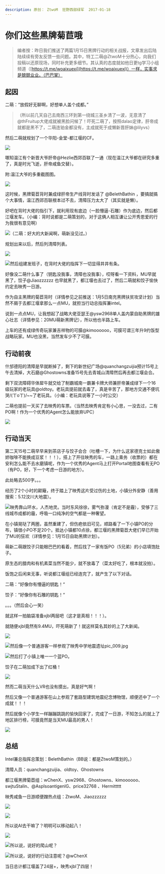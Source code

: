 ```yaml
---
description: 原创： ZtwoM  狂野西部绿军  2017-01-18
---
```


# 你们这些黑牌菊苣哦

> 编者按：昨日我们推送了两篇1月15日黑牌行动的相关战报，文章发出后陆陆续续有旁友反馈一些问题。其中，特工二萌@ZtwoM十分热心，向我们投稿以还原现场，同时补充更多细节。其认真的态度就如他日更tg学习小组频道（[https://t.me/woaixuexi](https://t.me/woaixuexi)）一样，实事求是兢兢业业。（巴巴掌）

## 起因

二萌：“放假好无聊啊，好想单人盖个成都。”

> （所以前几天自己去南西三环到第一绕城三圣乡清了一波，无意清了@thFruitup大佬成就被黑脸问候了！吓死二萌了，按照dalao定律，肝帝成就都是黑不了，二萌连铂金都没有，主成就死于成懒新晋肝妹@lilyvs）

然后二萌就规划了一个华阳-金堂-都江堰的CF。

![](https://i.loli.net/2019/06/30/5d18d6221c43c81106.jpg)

哪知温江有个新晋大爷肝帝@Hezlie西郊百联了一通（现在温江大爷都在研究多重了，真是时光飞逝，肝帝咸鱼交替）。

附:温江大爷的多重截图图。

![](https://i.loli.net/2019/06/30/5d18d621cce1138155.jpg)

这时候，黑牌菊苣背时兼成绿肝帝生产线背时发话了 @BelethBathin ，要搞就搞个大事情，温江西郊百联根本过不去，清障压力太大了（其实就是懒）。

好吧在背时大佬的指引下，就利用现有底边（一脸懵逼-石雕）作为底边，然后都江堰发车。（小编：背时说都是二萌策划的，对于这俩人相互谦让公开秀恩爱的行为我很有意见啊）

![&#xFF08;&#x4E8C;&#x840C;&#xFF1A;&#x597D;&#x5927;&#x7684;&#x5927;&#x65B0;&#x95FB;&#x554A;&#xFF0C;&#x840C;&#x65B0;&#x6CA1;&#x89C1;&#x8FC7;&#x3002;&#xFF09;](https://i.loli.net/2019/06/30/5d18d621ea89810011.jpg)

规划出来以后，然后列清障列表。

![](https://i.loli.net/2019/06/30/5d18d621d1fdd37879.jpg)

![&#x7136;&#x540E;&#x7EC4;&#x5EFA;&#x53D1;&#x73ED;&#x5B50;&#xFF0C;&#x5728;&#x80CC;&#x65F6;&#x5927;&#x4F6C;&#x7684;&#x6307;&#x6325;&#x4E0B;&#x4E00;&#x5207;&#x663E;&#x5F97;&#x4E95;&#x4E95;&#x6709;&#x6761;&#x3002;](https://i.loli.net/2019/06/30/5d18d621e0f5e63498.jpg)

好像没二萌什么事了（钥匙没我事，清障也没我事），哎呀看一下资料，MU早就黑了，饺子@Jiaozzzzzz 也早就黑了，都江堰也去过了，然后二萌就和饺子愉快约定去映秀一日游。

作为自主黑牌的菊苣背时（详情参见之前推送：1月5日南充黑牌扶贫攻坚计划）当然不屑于去都江堰拿那么一点MU，就担当行动总指挥兼intel。

说到一点点MU，让我想起了战略大佬亚瑟王@ysw2968单人盖内蒙自助黑牌的雄心壮志（详情参见：20MU萌新黑牌记），所以他也半路上车。

上车的还有成绿传奇玩家兼吉祥物的可膜@kimoooooo，可膜可谓三年升9约饭型战略玩家。MU也没黑，当然发车少不了可膜。

## 行动前夜

什邡德阳的清障是早就断掉了，剩下的新世纪广场@quanchangzuijia预计15号上午去清掉，大石磨@Ghostowns准备15号先去青城山清障然后再去都江堰会合。

剩下双流障碍华体犀牛就交给了制霸城南一霸兼卡牌大师兼肝帝兼成绿下一个16级玩家的老玩具@oldtoy。老玩具提前就去毒了，真是辛苦了，那地方交通不便坑哭/\(ㄒoㄒ\)/~~了老玩具。（小编：老玩具说等了一小时公交）

二萌也提前一天买了去映秀的车票。（当然去映秀肯定有小心思，一没去过，二有PO啊！作为一个优秀的Agent怎么能放弃UPC）

![](../../.gitbook/assets/pic_006%20%284%29.jpg)

## 行动当天

第二天15号二萌早早来到茶店子与饺子会合（吐槽一下，为什么这家德克士如此傲娇咖啡不能换成豆浆！！！），搭上了开往映秀的车，一路上乘务（收票的）都在安利怎么能不去水磨镇呢，作为一个优秀的Agent马上打开Portal地图查看有无PO（有PO，好，下一个考虑一日游的地方）。

此处略去500字。。。

经历了2个小时的颠簸，终于踏上了映秀这片受过伤的土地，小镇分外安静（善用搜索：5.12汶川大地震）。

![&#x6620;&#x79C0;&#x9760;&#x5C71;&#x73AF;&#x6C34;&#xFF0C;&#x4EBA;&#x6770;&#x5730;&#x7075;&#x3002;&#x5F53;&#x65F6;&#x4E1C;&#x98CE;&#x5F90;&#x5F90;&#xFF0C;&#x96FE;&#x6C14;&#x5F25;&#x6F2B;&#xFF08;&#x80AF;&#x5B9A;&#x4E0D;&#x662F;&#x973E;&#xFF09;&#xFF0C;&#x53D7;&#x591F;&#x4E86;&#x4E09;&#x7EBF;&#x57CE;&#x5E02;&#x6210;&#x90FD;&#x7684;&#x973E;&#xFF0C;&#x547C;&#x5438;&#x4E00;&#x53E3;&#x7EAF;&#x51C0;&#x7684;&#x7A7A;&#x6C14;&#x90FD;&#x662F;&#x4E00;&#x79CD;&#x5962;&#x671B;&#x3002;](https://i.loli.net/2019/06/30/5d18d6222e7f473132.jpg)

在小镇晃哒了两圈，虽然重建了，但伤疤依旧可见，顺路看了一下小镇PO的分布，镇很小PO不足20个。抵达小镇都10点徐，都江堰的黑牌菊苣大佬们早已开始了MU的狂欢（详情参见：1月15日自助黑牌计划）。

萌新二萌跟饺子只能眼巴巴的看着，然后找了一家有饭PO（5兄弟）的小店填饱肚子。

原生态的腊肉和有机素菜当然不能少，就不放毒了（菜太好吃了，根本就没拍）。

饭饱之后闲来无事，听说都江堰组已经连完了，就产生了以下对话。

二萌：“好像你有懵逼的钥匙！“

饺子：“好像你有石雕的钥匙！“

。。。（然后会心一笑）

就这样一拍脑袋准备xjbl两层吧（这才是真相！！！）。

就随便xjbl竟然有9.4MU，吓死萌新了！就这样莫名其妙的上了大新闻。

![](https://i.loli.net/2019/06/30/5d18d6229c2ba26295.jpg)

![&#x7136;&#x540E;&#x50CF;&#x4E00;&#x4E2A;&#x666E;&#x901A;&#x6E38;&#x5BA2;&#x4E00;&#x6837;&#x53C2;&#x89C2;&#x4E86;&#x6620;&#x79C0;&#x4E2D;&#x5B66;&#x5730;&#x9707;&#x9057;&#x5740;pic\_009.jpg](https://i.loli.net/2019/06/30/5d18d62288ef139383.jpg)

![&#x7136;&#x540E;&#x6253;&#x4E86;&#x5C0F;&#x9547;&#x4E0A;&#x552F;&#x4E00;&#x4E00;&#x4E2A;&#x84DD;PO&#x3002;](https://i.loli.net/2019/06/30/5d18d62211f9792619.jpg)

饺子在二萌加成下出了红桶！

![](../../.gitbook/assets/pic_011%20%282%29.jpg)

然而二萌当天什么VR也没有摸出，真是好气啊！

然后又像一个普通游客在山上参观了套路型建筑地震纪念博物馆，顺便还中了一个成就！！！

然后就像个小学生一样蹦蹦跳跳的愉快回家了，完成了一日游，不知怎么的就上了地区排行榜，可膜竟然是当天MU最高的男人！

![](../../.gitbook/assets/pic_012.jpg)

## 总结

Intel兼总指挥总策划：BelethBathin（BB说：都是ZtwoM策划的。）

清障人员：quanchangzuijia、oldtoy、Ghostowns

都江堰黑牌菊苣组：wChenX、ysw2968、Ghostowns、kimoooooo、swjtuStalin、@AspIsoantigenIG、price32768 、Hermittttt

映秀咸鱼一日游顺便蹭热点组：ZtwoM、Jiaozzzzzz

![](https://i.loli.net/2019/06/30/5d18d632360a643481.jpg)

![](https://i.loli.net/2019/06/30/5d18d631e197559024.jpg)

所以说AI去干嘛了？明明可以移动起八！

![](https://i.loli.net/2019/06/30/5d18d631d6d0781080.jpg)

![&#x6240;&#x4EE5;&#x8BF4;&#xFF0C;&#x8BF4;&#x597D;&#x7684;&#x722C;&#x5C71;&#x5462;&#xFF1F;](../../.gitbook/assets/pic_016%20%281%29.jpg)

![&#x6240;&#x4EE5;&#x8BF4;&#xFF0C;&#x8BF4;&#x597D;&#x7684;&#x884C;&#x52A8;&#x6CE8;&#x610F;&#x5462;&#xFF1F;@wChenX](https://i.loli.net/2019/06/30/5d18d6323b2dd47960.jpg)

当日总计都江堰盖了24层+，映秀xjbl了四层！

